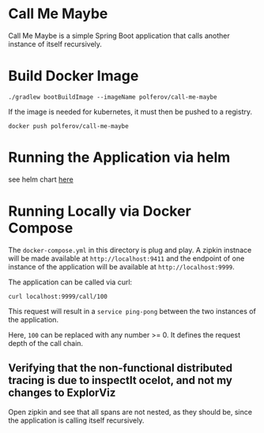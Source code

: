 # Call Me Maybe

Call Me Maybe is a simple Spring Boot application that calls another instance of itself recursively.

# Build Docker Image

```shell
./gradlew bootBuildImage --imageName polferov/call-me-maybe
```

If the image is needed for kubernetes, it must then be pushed to a registry.

```shell
docker push polferov/call-me-maybe
```

# Running the Application via helm

see helm chart [here](../call-me-maybe-helm/Chart.yaml)

# Running Locally via Docker Compose

The `docker-compose.yml` in this directory is plug and play.
A zipkin instnace will be made available at `http://localhost:9411` and the endpoint of one instance of the application
will be available at `http://localhost:9999`.

The application can be called via curl:

```shell
curl localhost:9999/call/100
```

This request will result in a `service ping-pong` between the two instances of the application.

Here, `100` can be replaced with any number >= 0.
It defines the request depth of the call chain.

## Verifying that the non-functional distributed tracing is due to inspectIt ocelot, and not my changes to ExplorViz

Open zipkin and see that all spans are not nested, as they should be, since the application is calling itself
recursively.